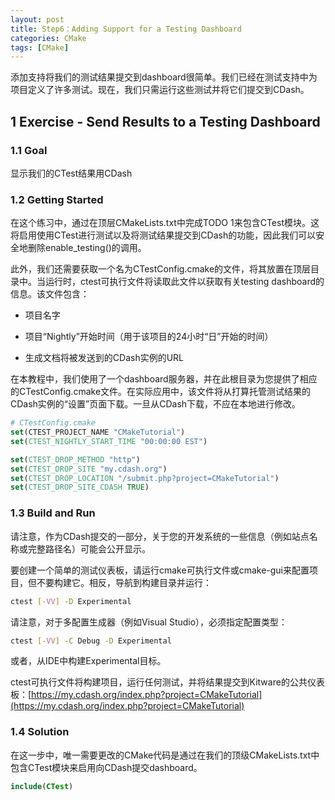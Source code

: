 ```yaml
---
layout: post
title: Step6：Adding Support for a Testing Dashboard
categories: CMake
tags: [CMake]
---
```


添加支持将我们的测试结果提交到dashboard很简单。我们已经在测试支持中为项目定义了许多测试。现在，我们只需运行这些测试并将它们提交到CDash。

## 1 Exercise - Send Results to a Testing Dashboard

### 1.1 Goal

显示我们的CTest结果用CDash

### 1.2 Getting Started

在这个练习中，通过在顶层CMakeLists.txt中完成TODO 1来包含CTest模块。这将启用使用CTest进行测试以及将测试结果提交到CDash的功能，因此我们可以安全地删除enable_testing()的调用。

此外，我们还需要获取一个名为CTestConfig.cmake的文件，将其放置在顶层目录中。当运行时，ctest可执行文件将读取此文件以获取有关testing dashboard的信息。该文件包含：

- 项目名字
  
- 项目“Nightly”开始时间（用于该项目的24小时“日”开始的时间）

- 生成文档将被发送到的CDash实例的URL

在本教程中，我们使用了一个dashboard服务器，并在此根目录为您提供了相应的CTestConfig.cmake文件。在实际应用中，该文件将从打算托管测试结果的CDash实例的“设置”页面下载。一旦从CDash下载，不应在本地进行修改。


```cmake
# CTestConfig.cmake
set(CTEST_PROJECT_NAME "CMakeTutorial")
set(CTEST_NIGHTLY_START_TIME "00:00:00 EST")

set(CTEST_DROP_METHOD "http")
set(CTEST_DROP_SITE "my.cdash.org")
set(CTEST_DROP_LOCATION "/submit.php?project=CMakeTutorial")
set(CTEST_DROP_SITE_CDASH TRUE)
```

### 1.3 Build and Run

请注意，作为CDash提交的一部分，关于您的开发系统的一些信息（例如站点名称或完整路径名）可能会公开显示。

要创建一个简单的测试仪表板，请运行cmake可执行文件或cmake-gui来配置项目，但不要构建它。相反，导航到构建目录并运行：

```bash
ctest [-VV] -D Experimental
```

请注意，对于多配置生成器（例如Visual Studio），必须指定配置类型：

```bash
ctest [-VV] -C Debug -D Experimental
```

或者，从IDE中构建Experimental目标。

ctest可执行文件将构建项目，运行任何测试，并将结果提交到Kitware的公共仪表板：[https://my.cdash.org/index.php?project=CMakeTutorial](https://my.cdash.org/index.php?project=CMakeTutorial)

### 1.4 Solution

在这一步中，唯一需要更改的CMake代码是通过在我们的顶级CMakeLists.txt中包含CTest模块来启用向CDash提交dashboard。

```cmake
include(CTest)
```